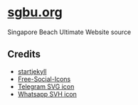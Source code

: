 # [sgbu.org](https://sgbu.org)
Singapore Beach Ultimate Website source

Credits
---

- [startjekyll](https://github.com/taniarascia/startjekyll/)
- [Free-Social-Icons](https://github.com/neilorangepeel/Free-Social-Icons)
- [Telegram SVG icon](https://commons.wikimedia.org/wiki/File:Telegram_logo.svg)
- [Whatsapp SVH icon](https://en.wikipedia.org/wiki/File:WhatsApp.svg)
